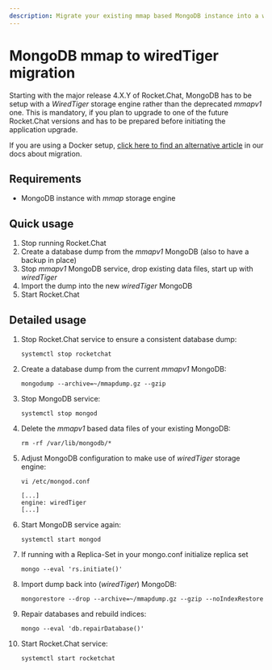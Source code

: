 ```yaml
---
description: Migrate your existing mmap based MongoDB instance into a wiredTiger manually.
---
```


# MongoDB mmap to wiredTiger migration

Starting with the major release 4.X.Y of Rocket.Chat, MongoDB has to be setup with a _WiredTiger_ storage engine rather than the deprecated _mmapv1_ one. This is mandatory, if you plan to upgrade to one of the future Rocket.Chat versions and has to be prepared before initiating the application upgrade.

If you are using a Docker setup, [click here to find an alternative article](https://docs.rocket.chat/installation/docker-containers/mongodb-mmap-to-wiredtiger-migration) in our docs about migration.

## Requirements

* MongoDB instance with _mmap_ storage engine

## Quick usage

1. Stop running Rocket.Chat
2. Create a database dump from the _mmapv1_ MongoDB (also to have a backup in place)
3. Stop _mmapv1_ MongoDB service, drop existing data files, start up with _wiredTiger_
4. Import the dump into the new _wiredTiger_ MongoDB
5. Start Rocket.Chat

## Detailed usage

1.  Stop Rocket.Chat service to ensure a consistent database dump:

    ```
    systemctl stop rocketchat
    ```
2.  Create a database dump from the current _mmapv1_ MongoDB:

    ```
    mongodump --archive=~/mmapdump.gz --gzip
    ```
3.  Stop MongoDB service:

    ```
    systemctl stop mongod
    ```
4.  Delete the _mmapv1_ based data files of your existing MongoDB:

    ```
    rm -rf /var/lib/mongodb/*
    ```
5.  Adjust MongoDB configuration to make use of _wiredTiger_ storage engine:

    ```
    vi /etc/mongod.conf
    ```

    ```
    [...]
    engine: wiredTiger
    [...]
    ```
6.  Start MongoDB service again:

    ```
    systemctl start mongod
    ```
7.  If running with a Replica-Set in your mongo.conf initialize replica set

    ```
    mongo --eval 'rs.initiate()'
    ```
8.  Import dump back into (_wiredTiger_) MongoDB:

    ```
    mongorestore --drop --archive=~/mmapdump.gz --gzip --noIndexRestore
    ```
9.  Repair databases and rebuild indices:

    ```
    mongo --eval 'db.repairDatabase()'
    ```
10. Start Rocket.Chat service:

    ```
    systemctl start rocketchat
    ```
